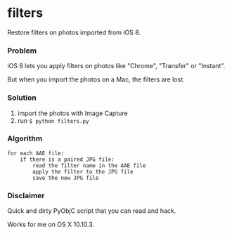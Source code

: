 # filters
Restore filters on photos imported from iOS 8.

### Problem

iOS 8 lets you apply filters on photos like "Chrome", "Transfer" or "Instant".

But when you import the photos on a Mac, the filters are lost.

### Solution

1. import the photos with Image Capture
2. run `$ python filters.py`

### Algorithm

    for each AAE file:
        if there is a paired JPG file:
            read the filter name in the AAE file
            apply the filter to the JPG file
            save the new JPG file

### Disclaimer

Quick and dirty PyObjC script that you can read and hack.

Works for me on OS X 10.10.3.
